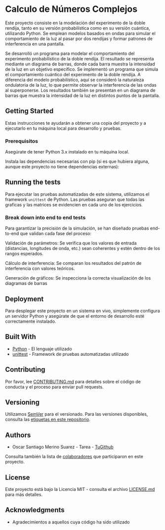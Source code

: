 # Calculo de Números Complejos

Este proyecto consiste en la modelación del experimento de la doble rendija, tanto en su versión probabilística como en su versión cuántica, utilizando Python. Se emplean modelos basados en ondas para simular el comportamiento de la luz al pasar por dos rendijas y formar patrones de interferencia en una pantalla.

Se desarrolló un programa para modelar el comportamiento del experimento probabilístico de la doble rendija. El resultado se representa mediante un diagrama de barras, donde cada barra muestra la intensidad de la luz en un objetivo específico.
Se implementó un programa que simula el comportamiento cuántico del experimento de la doble rendija. A diferencia del modelo probabilístico, aquí se consideró la naturaleza ondulatoria de la luz, lo que permite observar la interferencia de las ondas al superponerse. Los resultados también se presentan en un diagrama de barras que muestra la intensidad de la luz en distintos puntos de la pantalla.

## Getting Started

Estas instrucciones te ayudarán a obtener una copia del proyecto y a ejecutarlo en tu máquina local para desarrollo y pruebas.

### Prerequisitos

Asegúrate de tener Python 3.x instalado en tu máquina local.

Instala las dependencias necesarias con pip (si es que hubiera alguna, aunque este proyecto no tiene dependencias externas):

## Running the tests

Para ejecutar las pruebas automatizadas de este sistema, utilizamos el framework `unittest` de Python. Las pruebas aseguran que todas las graficas y las matrices se evidencien en cada uno de los ejercicios.

### Break down into end to end tests

Para garantizar la precisión de la simulación, se han diseñado pruebas end-to-end que validan cada fase del proceso:

Validación de parámetros: Se verifica que los valores de entrada (distancias, longitudes de onda, etc.) sean coherentes y estén dentro de los rangos esperados.

Cálculo de interferencia: Se comparan los resultados del patrón de interferencia con valores teóricos.

Generación de gráficos: Se inspecciona la correcta visualización de los diagramas de barras

## Deployment

Para desplegar este proyecto en un sistema en vivo, simplemente configura un servidor Python y asegúrate de que el entorno de desarrollo esté correctamente instalado.

## Built With

* [Python](https://www.python.org/) - El lenguaje utilizado
* [unittest](https://docs.python.org/3/library/unittest.html) - Framework de pruebas automatizadas utilizado

## Contributing

Por favor, lee [CONTRIBUTING.md](https://gist.github.com/PurpleBooth/b24679402957c63ec426) para detalles sobre el código de conducta y el proceso para enviar pull requests.

## Versioning

Utilizamos [SemVer](http://semver.org/) para el versionado. Para las versiones disponibles, consulta las [etiquetas en este repositorio](https://github.com/tu_usuario/calculo_numeros_complejos/tags).

## Authors

* Oscar Santiago Merino Suarez - Tarea - [TuGithub](https://github.com/tu_usuario)

Consulta también la lista de [colaboradores](https://github.com/tu_usuario/calculo_numeros_complejos/contributors) que participaron en este proyecto.

## License

Este proyecto está bajo la Licencia MIT - consulta el archivo [LICENSE.md](LICENSE.md) para más detalles.

## Acknowledgments

* Agradecimientos a aquellos cuya código ha sido utilizado


